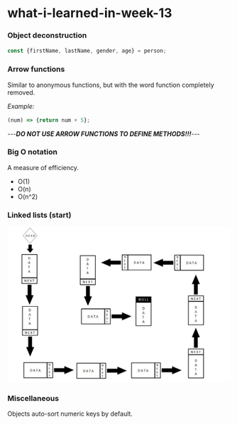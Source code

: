 # what-i-learned-in-week-13

### Object deconstruction

```javascript
const {firstName, lastName, gender, age} = person;
```

### Arrow functions

Similar to anonymous functions, but with the word function completely removed.

*Example:*
```javascript
(num) => {return num + 5};
```

---***DO NOT USE ARROW FUNCTIONS TO DEFINE METHODS!!!***---

### Big O notation

A measure of efficiency.

* O(1)
* O(n)
* O(n^2)

### Linked lists (start)

![screenshot](linkedLists.jpeg)

### Miscellaneous

Objects auto-sort numeric keys by default.